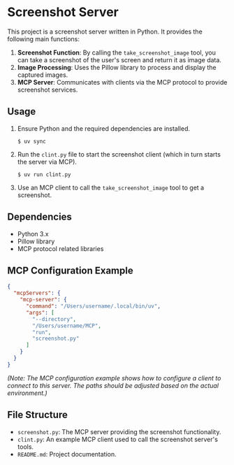 # Screenshot Server

This project is a screenshot server written in Python. It provides the following main functions:

1.  **Screenshot Function**: By calling the `take_screenshot_image` tool, you can take a screenshot of the user's screen and return it as image data.
2.  **Image Processing**: Uses the Pillow library to process and display the captured images.
3.  **MCP Server**: Communicates with clients via the MCP protocol to provide screenshot services.

## Usage

1.  Ensure Python and the required dependencies are installed.
    ```
    $ uv sync
    ```
2.  Run the `clint.py` file to start the screenshot client (which in turn starts the server via MCP).
    ```
    $ uv run clint.py
    ```
3.  Use an MCP client to call the `take_screenshot_image` tool to get a screenshot.

## Dependencies

- Python 3.x
- Pillow library
- MCP protocol related libraries

## MCP Configuration Example

```json
{
  "mcpServers": {
    "mcp-server": {
      "command": "/Users/username/.local/bin/uv",
      "args": [
        "--directory",
        "/Users/username/MCP",
        "run",
        "screenshot.py"
      ]
    }
  }
}
```
*(Note: The MCP configuration example shows how to configure a client to connect to this server. The paths should be adjusted based on the actual environment.)*

## File Structure

- `screenshot.py`: The MCP server providing the screenshot functionality.
- `clint.py`: An example MCP client used to call the screenshot server's tools.
- `README.md`: Project documentation.